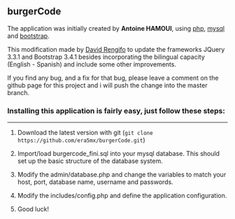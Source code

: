 ## burgerCode

The application was initially created by **Antoine HAMOUI**, using [php](http:php.net), [mysql](https://www.mysql.com) and [bootstrap](http://getbootstrap.com).

This modification made by [David Rengifo](http://david.rengifo.mx) to update the frameworks JQuery 3.3.1 and Bootstrap 3.4.1 besides incorporating the bilingual capacity (English - Spanish) and include some other improvements.

If you find any bug, and a fix for that bug, please leave a comment on the github page for this project and i will push the change into the master branch.

### Installing this application is fairly easy, just follow these steps:
****

1. Download the latest version with git (`git clone https://github.com/era5mx/burgerCode.git`)

2. Import/load burgercode_fini.sql into your mysql database. This should set up the basic structure of the database system.

3. Modify the admin/database.php and change the variables to match your host, port, database name, username and passwords.

4. Modify the includes/config.php and define the application configuration.

5. Good luck!  